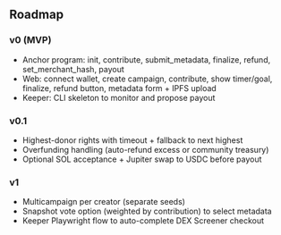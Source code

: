 ## Roadmap

### v0 (MVP)
- Anchor program: init, contribute, submit_metadata, finalize, refund, set_merchant_hash, payout
- Web: connect wallet, create campaign, contribute, show timer/goal, finalize, refund button, metadata form + IPFS upload
- Keeper: CLI skeleton to monitor and propose payout

### v0.1
- Highest-donor rights with timeout + fallback to next highest
- Overfunding handling (auto-refund excess or community treasury)
- Optional SOL acceptance + Jupiter swap to USDC before payout

### v1
- Multicampaign per creator (separate seeds)
- Snapshot vote option (weighted by contribution) to select metadata
- Keeper Playwright flow to auto-complete DEX Screener checkout


